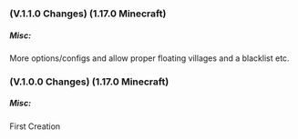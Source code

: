 ### **(V.1.1.0 Changes) (1.17.0 Minecraft)**

##### Misc:
More options/configs and allow proper floating villages and a blacklist etc.


### **(V.1.0.0 Changes) (1.17.0 Minecraft)**

##### Misc:
First Creation